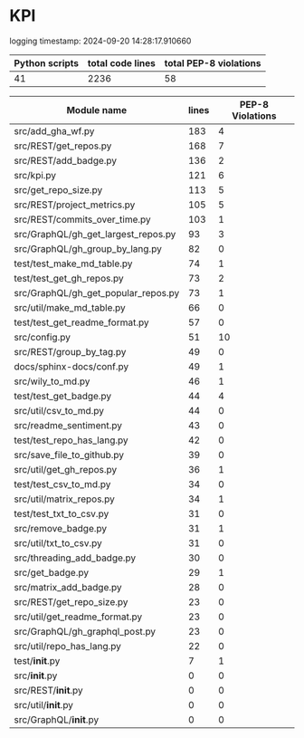 # KPI

logging timestamp:
2024-09-20 14:28:17.910660

| Python scripts | total code lines | total PEP-8 violations |
| --- | --- | --- |
| 41| 2236 | 58 |

| Module name | lines | PEP-8 Violations |
| --- | --- | --- |
| src/add_gha_wf.py                        |        183 |                    4 |
| src/REST/get_repos.py                    |        168 |                    7 |
| src/REST/add_badge.py                    |        136 |                    2 |
| src/kpi.py                               |        121 |                    6 |
| src/get_repo_size.py                     |        113 |                    5 |
| src/REST/project_metrics.py              |        105 |                    5 |
| src/REST/commits_over_time.py            |        103 |                    1 |
| src/GraphQL/gh_get_largest_repos.py      |         93 |                    3 |
| src/GraphQL/gh_group_by_lang.py          |         82 |                    0 |
| test/test_make_md_table.py               |         74 |                    1 |
| test/test_get_gh_repos.py                |         73 |                    2 |
| src/GraphQL/gh_get_popular_repos.py      |         73 |                    1 |
| src/util/make_md_table.py                |         66 |                    0 |
| test/test_get_readme_format.py           |         57 |                    0 |
| src/config.py                            |         51 |                   10 |
| src/REST/group_by_tag.py                 |         49 |                    0 |
| docs/sphinx-docs/conf.py                 |         49 |                    1 |
| src/wily_to_md.py                        |         46 |                    1 |
| test/test_get_badge.py                   |         44 |                    4 |
| src/util/csv_to_md.py                    |         44 |                    0 |
| src/readme_sentiment.py                  |         43 |                    0 |
| test/test_repo_has_lang.py               |         42 |                    0 |
| src/save_file_to_github.py               |         39 |                    0 |
| src/util/get_gh_repos.py                 |         36 |                    1 |
| test/test_csv_to_md.py                   |         34 |                    0 |
| src/util/matrix_repos.py                 |         34 |                    1 |
| test/test_txt_to_csv.py                  |         31 |                    0 |
| src/remove_badge.py                      |         31 |                    1 |
| src/util/txt_to_csv.py                   |         31 |                    0 |
| src/threading_add_badge.py               |         30 |                    0 |
| src/get_badge.py                         |         29 |                    1 |
| src/matrix_add_badge.py                  |         28 |                    0 |
| src/REST/get_repo_size.py                |         23 |                    0 |
| src/util/get_readme_format.py            |         23 |                    0 |
| src/GraphQL/gh_graphql_post.py           |         23 |                    0 |
| src/util/repo_has_lang.py                |         22 |                    0 |
| test/__init__.py                         |          7 |                    1 |
| src/__init__.py                          |          0 |                    0 |
| src/REST/__init__.py                     |          0 |                    0 |
| src/util/__init__.py                     |          0 |                    0 |
| src/GraphQL/__init__.py                  |          0 |                    0 |
